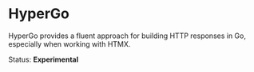 # HyperGo

HyperGo provides a fluent approach for building HTTP responses in Go, especially when working with HTMX. 

Status: **Experimental**
